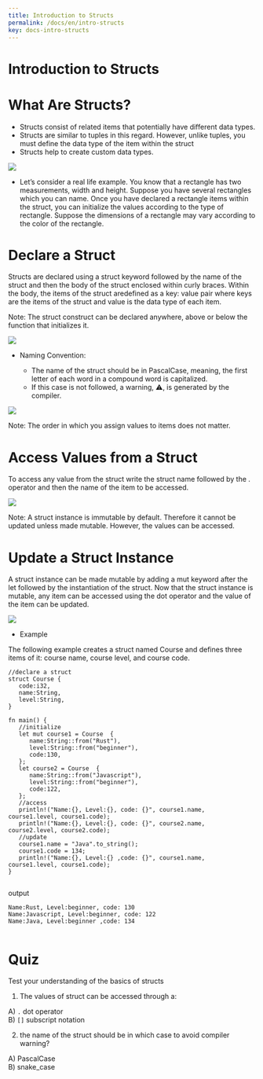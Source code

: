 ```yaml
---
title: Introduction to Structs
permalink: /docs/en/intro-structs
key: docs-intro-structs
---
```


# Introduction to Structs

#  What Are Structs? 

- Structs consist of related items that potentially have different data types.
- Structs are similar to tuples in this regard. However, unlike tuples, you must define the data type of the item within the struct
- Structs help to create custom data types.

![](https://raw.githubusercontent.com/sangam14/RustLabs/master/img/struct_intro.png)

- Let’s consider a real life example. You know that a rectangle has two measurements, width and height. Suppose you have several 
rectangles which you can name. Once you have declared a rectangle items within the struct, you can initialize the values according to the type of rectangle. 
Suppose the dimensions of a rectangle may vary according to the color of the rectangle.

# Declare a Struct 

Structs are declared using a struct keyword followed by the name of the struct and then the body of the struct enclosed within curly braces. 
Within the body, the items of the struct aredefined as a key: value pair where keys are the items of the struct and value is the data type of each item.

Note: The struct construct can be declared anywhere, above or below the function that initializes it.

![](https://raw.githubusercontent.com/sangam14/RustLabs/master/img/struct_syntax.png)

- Naming Convention:

   - The name of the struct should be in PascalCase, meaning, the first letter of each word in a compound word is capitalized.
   - If this case is not followed, a warning, ⚠️, is generated by the compiler.

![](https://raw.githubusercontent.com/sangam14/RustLabs/master/img/init_struct.png)

Note: The order in which you assign values to items does not matter.

# Access Values from a Struct 

To access any value from the struct write the struct name followed by the . operator and then the name of the item to be accessed.

![](https://raw.githubusercontent.com/sangam14/RustLabs/master/img/access_value.png)

 Note: A struct instance is immutable by default. Therefore it cannot be updated unless made mutable. However, the values can be accessed.
 
# Update a Struct Instance 

A struct instance can be made mutable by adding a mut keyword after the let followed by the instantiation of the struct. 
Now that the struct instance is mutable, any item can be accessed using the dot operator and the value of the item can be updated.

![](https://raw.githubusercontent.com/sangam14/RustLabs/master/img/update_struct.png)

- Example 

The following example creates a struct named Course and defines three items of it: course name, course level, and course code.

```
//declare a struct
struct Course {
   code:i32,
   name:String,
   level:String, 
}

fn main() {
   //initialize
   let mut course1 = Course  {
      name:String::from("Rust"),
      level:String::from("beginner"),
      code:130,
   };
   let course2 = Course  {
      name:String::from("Javascript"),
      level:String::from("beginner"),
      code:122,
   };
   //access
   println!("Name:{}, Level:{}, code: {}", course1.name, course1.level, course1.code);
   println!("Name:{}, Level:{}, code: {}", course2.name, course2.level, course2.code); 
   //update
   course1.name = "Java".to_string();
   course1.code = 134;
   println!("Name:{}, Level:{} ,code: {}", course1.name, course1.level, course1.code);
}


```
output 
```
Name:Rust, Level:beginner, code: 130
Name:Javascript, Level:beginner, code: 122
Name:Java, Level:beginner ,code: 134


```
# Quiz 

Test your understanding of the basics of structs

1. The values of struct can be accessed through a: <br>

A) `.` dot operator <br>
B) `[]` subscript notation <br>


2. the name of the struct should be in which case to avoid compiler warning? <br>

 A) PascalCase <br>
 B) snake_case <br>
 
 




